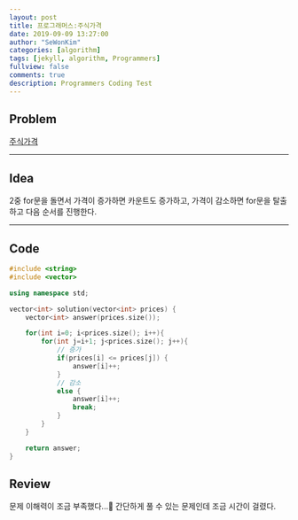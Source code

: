 ```yaml
---
layout: post
title: 프로그래머스:주식가격
date: 2019-09-09 13:27:00
author: "SeWonKim"
categories: [algorithm]
tags: [jekyll, algorithm, Programmers]
fullview: false
comments: true
description: Programmers Coding Test
---
```


## Problem

[주식가격](https://programmers.co.kr/learn/courses/30/lessons/42584)

---

## Idea

2중 for문을 돌면서 가격이 증가하면 카운트도 증가하고, 가격이 감소하면 for문을 탈출하고 다음 순서를 진행한다.

---

## Code

```cpp
#include <string>
#include <vector>

using namespace std;

vector<int> solution(vector<int> prices) {
    vector<int> answer(prices.size());

    for(int i=0; i<prices.size(); i++){
        for(int j=i+1; j<prices.size(); j++){
            // 증가
            if(prices[i] <= prices[j]) {
                answer[i]++;
            }
            // 감소
            else {
                answer[i]++;
                break;
            }
        }
    }

    return answer;
}
```

## Review

문제 이해력이 조금 부족했다...😬 간단하게 풀 수 있는 문제인데 조금 시간이 걸렸다.
